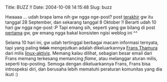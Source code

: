 Title: BUZZ !!
Date: 2004-10-08 14:15:48
Slug: buzz

Hwaaaa ... udah brapa lama nih gw ngga nge-post? post <a href="http://aldi.kriwil.com/2004/09/28/surat-cinta-seorang-ilmuwan/">terakhir</a> gw itu tanggal 28 September, dan sekarang tanggal 8 Oktober !! Berarti udah 10 hari gw ngga nge-post :P
Tapi emang sih, seperti yang gw bilang di post <a href="http://aldi.kriwil.com/2004/09/05/iya-iya-gw-nyerah/">pertama</a> gw, gw emang ngga bakal konsisten ngisi weblog ini ^^

Selama 10 hari ini, gw udah tertinggal berbagai macam informasi ternyata, tapi yang paling <span style="text-decoration:line-through">tidak</span> mengejutkan adalah dikeluarkannya <a href="http://www.igos.or.id/roller/page/frans">Frans Thamura</a> dari milis <a href="http://www.mail-archive.com/linux-aktivis%40linux.or.id/">linux-aktivis</a>.
Memang kalau dilihat, sebagian besar email dari Frans memang terkesang memancing <i>flame</i>, atau melanggar aturan milis, seperti top-posting.
Semoga dengan dikeluarkannya Frans, Frans bisa introspeksi diri, dan berusaha lebih mematuhi peraturan komunitas yang dia ikuti :)